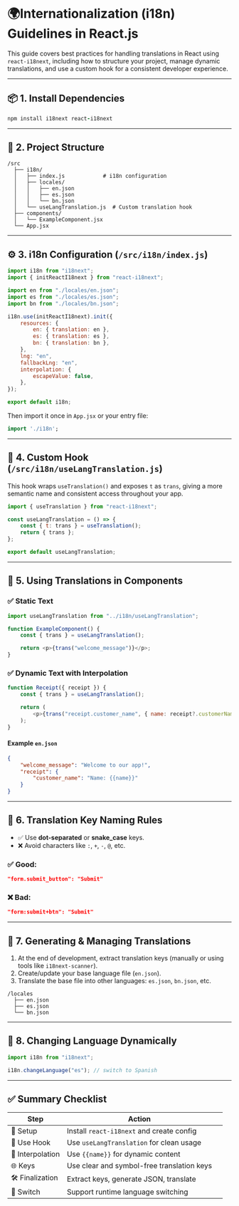 # 🌍Internationalization (i18n) Guidelines in React.js

This guide covers best practices for handling translations in React using `react-i18next`, including how to structure your project, manage dynamic translations, and use a custom hook for a consistent developer experience.

---

## 📦 1. Install Dependencies

```coffeescript
npm install i18next react-i18next
```

---

## 📁 2. Project Structure

```plain
/src
  ├── i18n/
  │   ├── index.js            # i18n configuration
  │   ├── locales/
  │   │   ├── en.json
  │   │   ├── es.json
  │   │   └── bn.json
  │   └── useLangTranslation.js  # Custom translation hook
  ├── components/
  │   └── ExampleComponent.jsx
  └── App.jsx
```

---

## ⚙️ 3. i18n Configuration (`/src/i18n/index.js`)

```javascript
import i18n from "i18next";
import { initReactI18next } from "react-i18next";

import en from "./locales/en.json";
import es from "./locales/es.json";
import bn from "./locales/bn.json";

i18n.use(initReactI18next).init({
	resources: {
		en: { translation: en },
		es: { translation: es },
		bn: { translation: bn },
	},
	lng: "en",
	fallbackLng: "en",
	interpolation: {
		escapeValue: false,
	},
});

export default i18n;
```

Then import it once in `App.jsx` or your entry file:

```dart
import './i18n';
```

---

## 🧩 4. Custom Hook (`/src/i18n/useLangTranslation.js`)

This hook wraps `useTranslation()` and exposes `t` as `trans`, giving a more semantic name and consistent access throughout your app.

```javascript
import { useTranslation } from "react-i18next";

const useLangTranslation = () => {
	const { t: trans } = useTranslation();
	return { trans };
};

export default useLangTranslation;
```

---

## 🧠 5. Using Translations in Components

### ✅ Static Text

```javascript
import useLangTranslation from "../i18n/useLangTranslation";

function ExampleComponent() {
	const { trans } = useLangTranslation();

	return <p>{trans("welcome_message")}</p>;
}
```

### ✅ Dynamic Text with Interpolation

```javascript
function Receipt({ receipt }) {
	const { trans } = useLangTranslation();

	return (
		<p>{trans("receipt.customer_name", { name: receipt?.customerName })}</p>
	);
}
```

#### Example `en.json`

```json
{
	"welcome_message": "Welcome to our app!",
	"receipt": {
		"customer_name": "Name: {{name}}"
	}
}
```

---

## 🚫 6. Translation Key Naming Rules

- ✅ Use **dot-separated** or **snake_case** keys.
- ❌ Avoid characters like `:`, `+`, `-`, `@`, etc.

### ✅ Good:

```json
"form.submit_button": "Submit"
```

### ❌ Bad:

```json
"form:submit+btn": "Submit"
```

---

## 📄 7. Generating & Managing Translations

1. At the end of development, extract translation keys (manually or using tools like `i18next-scanner`).
2. Create/update your base language file (`en.json`).
3. Translate the base file into other languages: `es.json`, `bn.json`, etc.

```plain
/locales
  ├── en.json
  ├── es.json
  └── bn.json
```

---

## 🔁 8. Changing Language Dynamically

```javascript
import i18n from "i18next";

i18n.changeLanguage("es"); // switch to Spanish
```

---

## ✅ Summary Checklist

| Step             | Action                                     |     |
| ---------------- | ------------------------------------------ | --- |
| 🔧 Setup         | Install `react-i18next` and create config  |     |
| 🧠 Use Hook      | Use `useLangTranslation` for clean usage   |     |
| 💬 Interpolation | Use `{{name}}` for dynamic content         |     |
| 🌐 Keys          | Use clear and symbol-free translation keys |     |
| 🛠 Finalization   | Extract keys, generate JSON, translate     |     |
| 🔄 Switch        | Support runtime language switching         |     |
